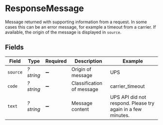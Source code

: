 # ResponseMessage

Message returned with supporting information from a request. In some cases this can be an error message, 
for example a timeout from a carrier. If available, the origin of the message is displayed in `source`.


## Fields

| Field                                                       | Type                                                        | Required                                                    | Description                                                 | Example                                                     |
| ----------------------------------------------------------- | ----------------------------------------------------------- | ----------------------------------------------------------- | ----------------------------------------------------------- | ----------------------------------------------------------- |
| `source`                                                    | *?string*                                                   | :heavy_minus_sign:                                          | Origin of message                                           | UPS                                                         |
| `code`                                                      | *?string*                                                   | :heavy_minus_sign:                                          | Classification of message                                   | carrier_timeout                                             |
| `text`                                                      | *?string*                                                   | :heavy_minus_sign:                                          | Message content                                             | UPS API did not respond. Please try again in a few minutes. |